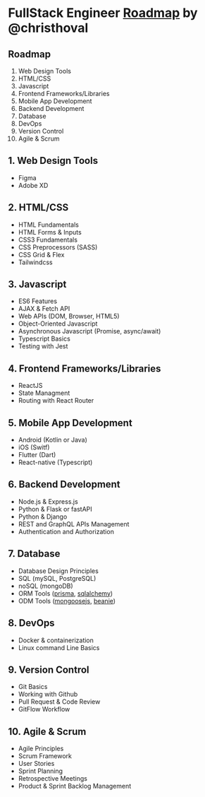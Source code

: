# FullStack Engineer [Roadmap](https://roadmap.sh/r?id=664d02f8d6b907c7f7389a5f) by @christhoval

## Roadmap
1. Web Design Tools
2. HTML/CSS
3. Javascript
4. Frontend Frameworks/Libraries
5. Mobile App Development
6. Backend Development
7. Database
8. DevOps
9. Version Control
10. Agile & Scrum

## 1. Web Design Tools
* Figma
* Adobe XD

## 2. HTML/CSS
- HTML Fundamentals
- HTML Forms & Inputs
- CSS3 Fundamentals
- CSS Preprocessors (SASS)
- CSS Grid & Flex
- Tailwindcss

## 3. Javascript
- ES6 Features
- AJAX & Fetch API
- Web APIs (DOM, Browser, HTML5)
- Object-Oriented Javascript
- Asynchronous Javascript (Promise, async/await)
- Typescript Basics
- Testing with Jest

## 4. Frontend Frameworks/Libraries
* ReactJS
* State Managment
* Routing with React Router

## 5. Mobile App Development
* Android (Kotlin or Java)
* iOS (Switf)
* Flutter (Dart)
* React-native (Typescript)

## 6. Backend Development
* Node.js & Express.js
* Python & Flask or fastAPI
* Python & Django
* REST and GraphQL APIs Management
* Authentication and Authorization

## 7. Database
- Database Design Principles
- SQL (mySQL, PostgreSQL)
- noSQL (mongoDB)
- ORM Tools ([prisma](https://www.prisma.io/), [sqlalchemy](https://www.sqlalchemy.org/))
- ODM Tools ([mongoosejs](https://mongoosejs.com/), [beanie](https://beanie-odm.dev/))

## 8. DevOps
* Docker & containerization
* Linux command Line Basics

## 9. Version Control
* Git Basics
* Working with Github
* Pull Request & Code Review
* GitFlow Workflow

## 10. Agile & Scrum
* Agile Principles
* Scrum Framework
* User Stories
* Sprint Planning
* Retrospective Meetings
* Product & Sprint Backlog Management
